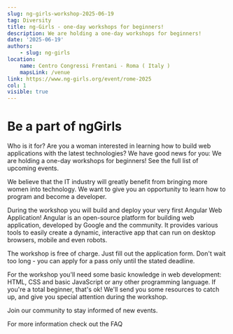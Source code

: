 ```yaml
---
slug: ng-girls-workshop-2025-06-19
tag: Diversity
title: ng-Girls - one-day workshops for beginners!
description: We are holding a one-day workshops for beginners!
date: '2025-06-19'
authors: 
    - slug: ng-girls
location: 
    name: Centro Congressi Frentani - Roma ( Italy )
    mapsLink: /venue
link: https://www.ng-girls.org/event/rome-2025
col: 1
visible: true
---
```


# Be a part of ngGirls


Who is it for?
Are you a woman interested in learning how to build web applications with the latest technologies? We have good news for you: We are holding a one-day workshops for beginners! See the full list of upcoming events.

We believe that the IT industry will greatly benefit from bringing more women into technology. We want to give you an opportunity to learn how to program and become a developer.

During the workshop you will build and deploy your very first Angular Web Application! Angular is an open-source platform for building web application, developed by Google and the community. It provides various tools to easily create a dynamic, interactive app that can run on desktop browsers, mobile and even robots.

The workshop is free of charge. Just fill out the application form. Don't wait too long - you can apply for a pass only until the stated deadline.

For the workshop you'll need some basic knowledge in web development: HTML, CSS and basic JavaScript or any other programming language. If you're a total beginner, that's ok! We'll send you some resources to catch up, and give you special attention during the workshop.

Join our community to stay informed of new events.

For more information check out the FAQ